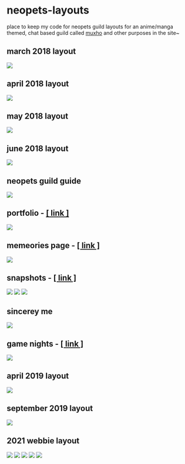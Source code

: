 # neopets-layouts
place to keep my code for neopets guild layouts for an anime/manga themed, chat based guild called <a href="http://www.neopets.com/~muhowebbie">muxho</a> and other purposes in the site~

## march 2018 layout
<img src="https://i.gyazo.com/9ac806c8298970d4f756258f7dc8a67e.png">

## april 2018 layout
<img src="https://i.gyazo.com/367572854abdaf923febeec3b1a7b10c.jpg">

## may 2018 layout
<img src="https://i.gyazo.com/09bc8242ca5c8832f74a822ea309d423.jpg">

## june 2018 layout
<img src="https://i.gyazo.com/7c8a4fb732c987cf68e2cfe9e6dec9f5.jpg">

## neopets guild guide
<img src="https://i.gyazo.com/176ec3f10685f1aae6a7f034d292b60c.png">

## portfolio - <a href="http://www.neopets.com/~Maneso">[ link ]</a>
<img src="https://i.gyazo.com/eac86823947a71c7d259bc6bdf049301.png">

## memeories page - <a href="http://www.neopets.com/~Membo">[ link ]</a>
<img src="https://i.gyazo.com/e32d237c514f4c54753365b669775b1f.png">

## snapshots - <a href="http://www.neopets.com/~Mythology">[ link ]</a>
<img src="https://i.gyazo.com/8c49359d7dfad15d5697cf158273cc3d.png">
<img src="https://i.gyazo.com/aeadfb854709ef20f2e97cf8e9cf1103.png">
<img src="https://i.gyazo.com/28a4023b4d9ef712fcef0b49fcc78a4d.png">

## sincerey me
<img src="https://i.gyazo.com/9060bb848bdb2a87c508db53c2675214.png">

## game nights - <a href="http://www.neopets.com/~wafflezzxx">[ link ]</a>
<img src="https://i.gyazo.com/6b997fa916be28a7446b191102d52c93.png">

## april 2019 layout
<img src="https://i.gyazo.com/e866dcb77c8c4d1a144be7f521fdb1b0.png">

## september 2019 layout
<img src="https://i.gyazo.com/03bdd5c353ccd64fb953034a89174d05.jpg">

## 2021 webbie layout
<img src="https://i.gyazo.com/1c982dd9d3f56e00192215129e304ec8.jpg">
<img src="https://i.gyazo.com/878d182e6d85cbe522522133a803f3e4.png">
<img src="https://i.gyazo.com/691dcf71624aba9f43d8300303b31dd4.png">
<img src="https://i.gyazo.com/03965f3615f9de091b6a9144cfd2d5b7.png">
<img src="https://i.gyazo.com/f46647673d526bd7b2ee7f7ecc23ba96.png">
